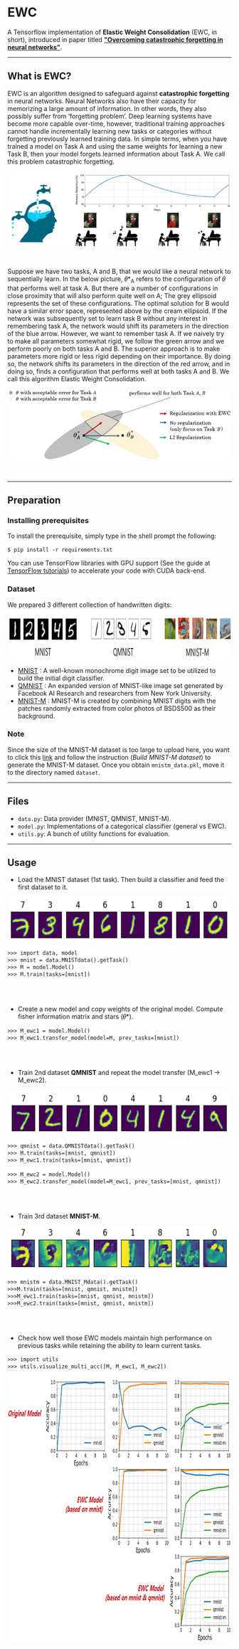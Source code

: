 # EWC

A Tensorflow implementation of **Elastic Weight Consolidation** (EWC, in short), introduced in paper titled [**"Overcoming catastrophic forgetting in neural networks"**](https://arxiv.org/pdf/1612.00796.pdf). 

---
## What is EWC?

EWC is an algorithm designed to safeguard against **catastrophic forgetting** in neural networks. Neural Networks also have their capacity for memorizing a large amount of information. In other words, they also possibly suffer from ‘forgetting problem’. Deep learning systems have become more capable over-time, however, traditional training approaches cannot handle incrementally learning new tasks or categories without forgetting previously learned training data. In simple terms, when you have trained a model on Task A and using the same weights for learning a new Task B, then your model forgets learned information about Task A. We call this problem catastrophic forgetting.

<p align="center"><img src="./img/forget.png"/></p></br>

Suppose we have two tasks, A and B, that we would like a neural network to sequentially learn. In the below picture, 𝜃*<sub>A</sub> refers to the configuration of 𝜃 that performs well at task A. But there are a number of configurations in close proximity that will also perform quite well on A; The grey ellipsoid represents the set of these configurations. The optimal solution for B would have a similar error space, represented above by the cream ellipsoid. If the network was subsequently set to learn task B without any interest in remembering task A, the network would shift its parameters in the direction of the blue arrow. However, we want to remember task A. If we naively try to make all parameters somewhat rigid, we follow the green arrow and we perform poorly on both tasks A and B. The superior approach is to make parameters more rigid or less rigid depending on their importance. By doing so, the network shifts its parameters in the direction of the red arrow, and in doing so, finds a configuration that performs well at both tasks A and B. We call this algorithm Elastic Weight Consolidation.

<p align="center"><img src="./img/ewc.png"/></p></br>

---
## Preparation

### Installing prerequisites

To install the prerequisite, simply type in the shell prompt the following:

```
$ pip install -r requirements.txt
```

You can use TensorFlow libraries with GPU support (See the guide at [TensorFlow tutorials](https://www.tensorflow.org/guide/gpu?hl=en)) to accelerate your code with CUDA back-end.

### Dataset

We prepared 3 different collection of handwritten digits:

<img src="./img/data.png" width="800" height="100" />

* [MNIST](http://yann.lecun.com/exdb/mnist/) : A well-known monochrome digit image set to be utilized to build the initial digit classifier. 
* [QMNIST](https://github.com/facebookresearch/qmnist) : An expanded version of MNIST-like image set generated by Facebook AI Research and researchers from New York University. 
* [MNIST-M](http://yaroslav.ganin.net/) : MNIST-M is created by combining MNIST digits with the patches randomly extracted from color photos of BSDS500 as their background. 

### Note

Since the size of the MNIST-M dataset is too large to upload here, you want to click this [link](https://github.com/pumpikano/tf-dann) and follow the instruction (*Build MNIST-M dataset*) to generate the MNIST-M dataset. Once you obtain `mnistm_data.pkl`, move it to the directory named `dataset`. 

---
## Files

* `data.py`: Data provider (MNIST, QMNIST, MNIST-M). 
* `model.py`: Implementations of a categorical classifier (general vs EWC).
* `utils.py`: A bunch of utility functions for evaluation.

---
## Usage

* Load the MNIST dataset (1st task). Then build a classifier and feed the first dataset to it.

<img src="./img/example_mnist.png" width="500" height="100" />

```
>>> import data, model
>>> mnist = data.MNISTdata().getTask()
>>> M = model.Model()
>>> M.train(tasks=[mnist])
```

</br></br>

* Create a new model and copy weights of the original model. Compute fisher information matrix and stars (𝜃*).

```
>>> M_ewc1 = model.Model()
>>> M_ewc1.transfer_model(model=M, prev_tasks=[mnist])
```

</br></br>

* Train 2nd dataset **QMNIST** and repeat the model transfer (M_ewc1 -> M_ewc2).

<img src="./img/example_qmnist.png" width="500" height="100" />

```
>>> qmnist = data.QMNISTdata().getTask()
>>> M.train(tasks=[mnist, qmnist])
>>> M_ewc1.train(tasks=[mnist, qmnist])

>>> M_ewc2 = model.Model()
>>> M_ewc2.transfer_model(model=M_ewc1, prev_tasks=[mnist, qmnist])
```

</br></br>

* Train 3rd dataset **MNIST-M**.

<img src="./img/example_mnistm.png" width="500" height="100" />

```
>>> mnistm = data.MNIST_Mdata().getTask()
>>>M.train(tasks=[mnist, qmnist, mnistm])
>>>M_ewc1.train(tasks=[mnist, qmnist, mnistm])
>>>M_ewc2.train(tasks=[mnist, qmnist, mnistm])
```

</br></br>

* Check how well those EWC models maintain high performance on previous tasks while retaining the ability to learn current tasks.

```
>>> import utils
>>> utils.visualize_multi_acc([M, M_ewc1, M_ewc2])
```

<img src="./img/performance.png" width="800" height="600" />
